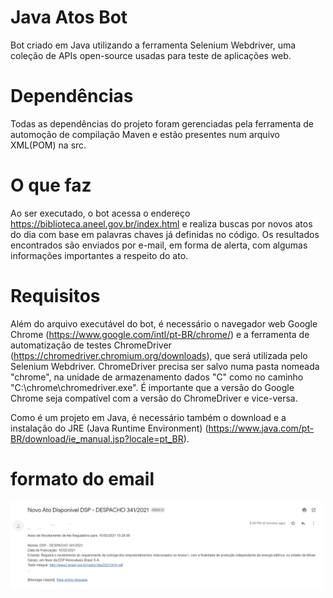# Java Atos Bot
Bot criado em Java utilizando a ferramenta Selenium Webdriver, uma coleção de APIs open-source usadas para teste de aplicações web.

# Dependências
Todas as dependências do projeto foram gerenciadas pela ferramenta de automoção de compilação Maven e estão presentes num arquivo XML(POM) na src.

# O que faz
Ao ser executado, o bot acessa o endereço https://biblioteca.aneel.gov.br/index.html e realiza buscas por novos atos do dia com base em palavras chaves já definidas no código. Os resultados encontrados são enviados por e-mail, em forma de alerta, com algumas informações importantes a respeito do ato.

# Requisitos 
Além do arquivo executável do bot, é necessário o navegador web Google Chrome (https://www.google.com/intl/pt-BR/chrome/) e a ferramenta de automatização de testes ChromeDriver (https://chromedriver.chromium.org/downloads), que será utilizada pelo Selenium Webdriver. ChromeDriver precisa ser salvo numa pasta nomeada "chrome", na unidade de armazenamento dados "C" como no caminho "C:\chrome\chromedriver.exe". É importante que a versão do Google Chrome seja compatível com a versão do ChromeDriver e vice-versa. 

Como é um projeto em Java, é necessário também o download e a instalação do JRE (Java Runtime Environment) (https://www.java.com/pt-BR/download/ie_manual.jsp?locale=pt_BR). 

# formato do email
![alt text](https://github.com/mantisoficial/bot-java/blob/main/projectImages/emailExemplo.jpg?raw=true)
